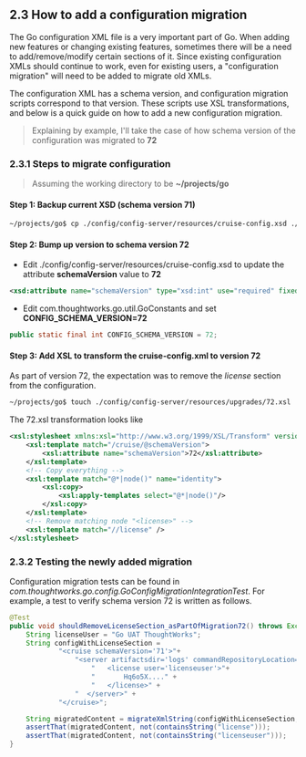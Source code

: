 ## 2.3 How to add a configuration migration

The Go configuration XML file is a very important part of Go. When adding new features or changing existing features, sometimes there will be a need to add/remove/modify certain sections of it. Since existing configuration XMLs should continue to work, even for existing users, a "configuration migration" will need to be added to migrate old XMLs.

The configuration XML has a schema version, and configuration migration scripts correspond to that version. These scripts use XSL transformations, and below is a quick guide on how to add a new configuration migration.

> Explaining by example, I'll take the case of how schema version of the configuration was migrated to **72**

### 2.3.1 Steps to migrate configuration

> Assuming the working directory to be **~/projects/go**

#### Step 1: Backup current XSD (schema version 71)

```bash
~/projects/go$ cp ./config/config-server/resources/cruise-config.xsd ./config/config-server/resources/schemas/71_cruise-config.xsd
```

#### Step 2: Bump up version to schema version 72

- Edit ./config/config-server/resources/cruise-config.xsd to update the attribute **schemaVersion** value to **72**
```xml
<xsd:attribute name="schemaVersion" type="xsd:int" use="required" fixed="72"/>
```
- Edit com.thoughtworks.go.util.GoConstants and set **CONFIG_SCHEMA_VERSION=72**
```java
public static final int CONFIG_SCHEMA_VERSION = 72;
```

#### Step 3: Add XSL to transform the cruise-config.xml to version 72

As part of version 72, the expectation was to remove the *license* section from the configuration.

```bash
~/projects/go$ touch ./config/config-server/resources/upgrades/72.xsl
```

The 72.xsl transformation looks like

```xml
<xsl:stylesheet xmlns:xsl="http://www.w3.org/1999/XSL/Transform" version="1.0">
    <xsl:template match="/cruise/@schemaVersion">
        <xsl:attribute name="schemaVersion">72</xsl:attribute>
    </xsl:template>
    <!-- Copy everything -->
    <xsl:template match="@*|node()" name="identity">
        <xsl:copy>
            <xsl:apply-templates select="@*|node()"/>
        </xsl:copy>
    </xsl:template>
    <!-- Remove matching node "<license>" -->
    <xsl:template match="//license" />
</xsl:stylesheet>
```

### 2.3.2 Testing the newly added migration

Configuration migration tests can be found in *com.thoughtworks.go.config.GoConfigMigrationIntegrationTest*. For example, a test to verify schema version 72 is written as follows.

```java
@Test
public void shouldRemoveLicenseSection_asPartOfMigration72() throws Exception {
    String licenseUser = "Go UAT ThoughtWorks";
    String configWithLicenseSection =
            "<cruise schemaVersion='71'>"+
                "<server artifactsdir='logs' commandRepositoryLocation='default' serverId='dev-id'>" +
                    "   <license user='licenseuser'>"+
                    "       Hq6o5X...." +
                    "   </license>" +
                "  </server>" +
            "</cruise>";

    String migratedContent = migrateXmlString(configWithLicenseSection, 71);
    assertThat(migratedContent, not(containsString("license")));
    assertThat(migratedContent, not(containsString("licenseuser")));
}
```
